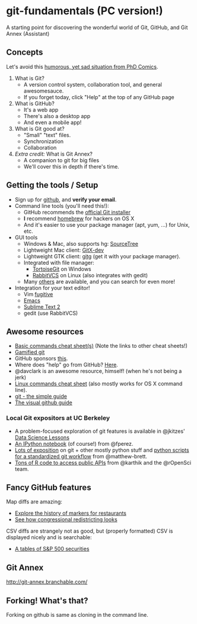 git-fundamentals (PC version!)
================

A starting point for discovering the wonderful world of Git, GitHub, and Git
Annex (Assistant)

## Concepts

Let's avoid this [humorous, yet sad situation from PhD
Comics](http://www.phdcomics.com/comics/archive.php?comicid=1531).

1. What is Git?
    - A version control system, collaboration tool, and general awesomesauce.
    - If you forget today, click "Help" at the top of any GitHub page
2. What is GitHub?
    - It's a web app
    - There's also a desktop app
    - And even a mobile app!
3. What is Git good at?
    - "Small" "text" files.
    - Synchronization
    - Collaboration
4. *Extra credit:* What is Git Annex?
    - A companion to git for big files
    - We'll cover this in depth if there's time.

## Getting the tools / Setup

 - Sign up for [github](https://github.com), and **verify your email**.
 - Command line tools (you'll need this!):
    - GitHub recommends the [official Git installer](http://git-scm.com/downloads)
    - **I** recommend [homebrew](http://brew.sh) for hackers on OS X
    - And it's easier to use your package manager (apt, yum, ...) for Unix, etc.
 - GUI tools
    - Windows & Mac, also supports hg: [SourceTree](http://www.sourcetreeapp.com/)
    - Lightweight Mac client: [GitX-dev](http://rowanj.github.io/gitx/)
    - Lightweight GTK client: [gitg](https://wiki.gnome.org/Apps/Gitg) (get it
      with your package manager).
    - Integrated with file manager:
        - [TortoiseGit](https://code.google.com/p/tortoisegit/) on Windows
        - [RabbitVCS](http://rabbitvcs.org/) on Linux (also integrates with gedit)
    - Many [others](http://git-scm.com/downloads/guis) are available, and you
      can search for even more!
 - Integration for your text editor!
    - Vim [fugitive](https://github.com/tpope/vim-fugitive)
    - [Emacs](http://www.emacswiki.org/emacs/Git)
    - [Sublime Text 2](https://github.com/kemayo/sublime-text-git)
    - gedit (use RabbitVCS)

## Awesome resources

 - [Basic commands cheat sheet(s)](http://git-scm.com/docs) (Note the links to
   other cheat sheets!)
 - [Gamified git](http://pcottle.github.io/learnGitBranching/)
 - GitHub sponsors [this](http://try.github.io/).
 - Where does "help" go from GitHub? [Here](http://help.github.io).
 - @davclark is an awesome resource, himself! (when he's not being a jerk)
 - [Linux commands cheat sheet](http://www.pixelbeat.org/cmdline.html) (also
   mostly works for OS X command line).
 - [git - the simple guide](http://rogerdudler.github.io/git-guide/)
 - [The visual github guide](http://marklodato.github.io/visual-git-guide/index-en.html)

### Local Git expositors at UC Berkeley

 - A problem-focused exploration of git features is available in @jkitzes' [Data
   Science Lessons](http://jkitzes.github.io/datasci-lessons/)
 - [An IPython
   notebook](https://github.com/fperez/reprosw/blob/master/Version%20Control.ipynb)
   (of course!) from @fperez.
 - [Lots of exposition](http://matthew-brett.github.io/pydagogue) on git + other
   mostly python stuff and [python scripts for a standardized git
   workflow](https://github.com/matthew-brett/gitwash) from @matthew-brett.
 - [Tons of R code to access public
   APIs](http://ropensci.org/packages/index.html) from @karthik and the
   @rOpenSci team.

## Fancy GitHub features

Map diffs are amazing:

 - [Explore the history of markers for restaurants](https://github.com/DU-GIS/Geojson_Data/blob/master/Restaurants.geojson)
 - [See how congressional redistricting looks](https://github.com/benbalter/congressional-districts/commit/2233c76ca5bb059582d796f053775d8859198ec5#diff-85d2c1b78193e963475250414e57940b)

CSV diffs are strangely not as good, but (properly formatted) CSV is displayed
nicely and is searchable:

 - [A tables of S&P 500 securities](https://github.com/datasets/s-and-p-500-companies/blob/master/data/constituents-financials.csv)


## Git Annex

http://git-annex.branchable.com/

## Forking! What's that?

Forking on github is same as cloning in the command line.
